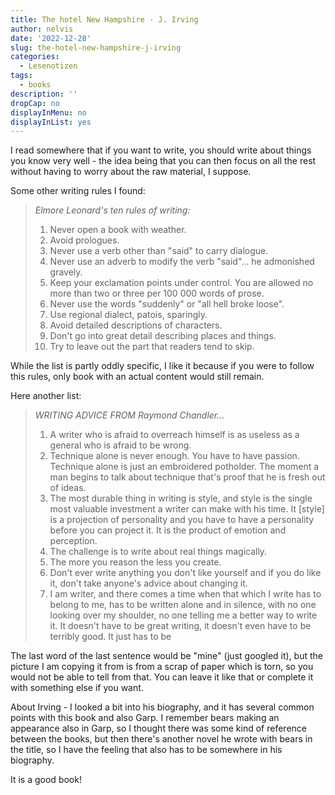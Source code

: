 ```yaml
---
title: The hotel New Hampshire - J. Irving
author: nelvis
date: '2022-12-28'
slug: the-hotel-new-hampshire-j-irving
categories:
  - Lesenotizen
tags:
  - books
description: ''
dropCap: no
displayInMenu: no
displayInList: yes
---
```


I read somewhere that if you want to write, you should write about things you know very well - the idea being that you can then focus on all the rest without having to worry about the raw material, I suppose.

Some other writing rules I found:

> *Elmore Leonard's ten rules of writing:*
>
> 1. Never open a book with weather.
> 2. Avoid prologues.
> 3. Never use a verb other than "said" to carry dialogue.
> 4. Never use an adverb to modify the verb "said"... he admonished gravely.
> 5. Keep your exclamation points under control. You are allowed no more than two or three per 100 000 words of prose.
> 6. Never use the words "suddenly" or "all hell broke loose".
> 7. Use regional dialect, patois, sparingly.
> 8. Avoid detailed descriptions of characters.
> 9. Don't go into great detail describing places and things.
> 10. Try to leave out the part that readers tend to skip.

While the list is partly oddly specific, I like it because if you were to follow this rules, only book with an actual content would still remain. 

Here another list:

> *WRITING ADVICE FROM Raymond Chandler...*
>
> 1. A writer who is afraid to overreach himself is as useless as a general who is afraid to be wrong.
> 2. Technique alone is never enough. You have to have passion. Technique alone is just an embroidered potholder. The moment a man begins to talk about technique that's proof that he is fresh out of ideas.
> 3. The most durable thing in writing is style, and style is the single most valuable investment a writer can make with his time. It [style] is a projection of personality and you have to have a personality before you can project it. It is the product of emotion and perception.
> 4. The challenge is to write about real things magically.
> 5. The more you reason the less you create.
> 6. Don't ever write anything you don't like yourself and if you do like it, don't take anyone's advice about changing it.
> 7. I am writer, and there comes a time when that which I write has to belong to me, has to be written alone and in silence, with no one looking over my shoulder, no one telling me a better way to write it. It doesn't have to be great writing, it doesn't even have to be terribly good. It just has to be

The last word of the last sentence would be "mine" (just googled it), but the picture I am copying it from is from a scrap of paper which is torn, so you would not be able to tell from that. You can leave it like that or complete it with something else if you want.

About Irving - I looked a bit into his biography, and it has several common points with this book and also Garp. I remember bears making an appearance also in Garp, so I thought there was some kind of reference between the books, but then there's another novel he wrote with bears in the title, so I have the feeling that also has to be somewhere in his biography.

It is a good book!